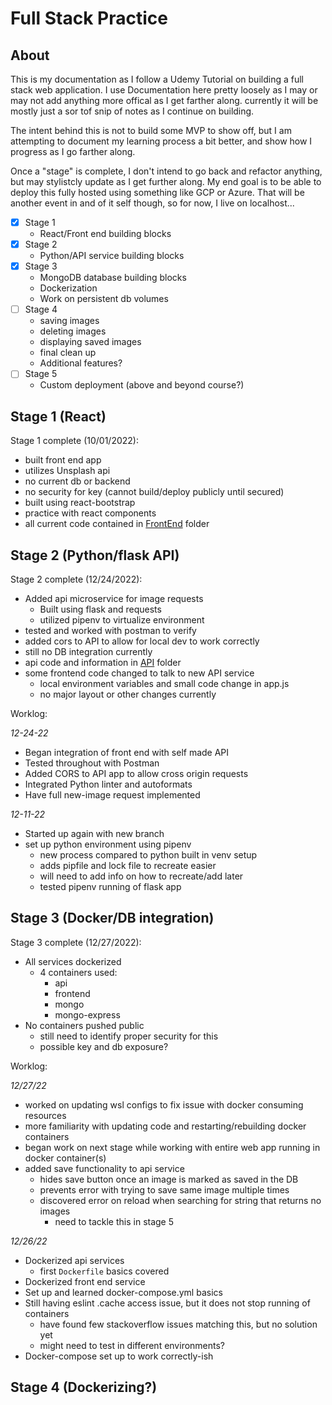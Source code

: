 # Full Stack Practice

## About

This is my documentation as I follow a Udemy Tutorial on building a full stack web application. I use Documentation here pretty loosely as I may or may not add anything more offical as I get farther along.  currently it will be mostly just a sor tof snip of notes as I continue on building.

The intent behind this is not to build some MVP to show off, but I am attempting to document my learning process a bit better, and show how I progress as I go farther along.

Once a "stage" is complete, I don't intend to go back and refactor anything, but may stylistcly update as I get further along.  My end goal is to be able to deploy this fully hosted using something like GCP or Azure.  That will be another event in and of it self though, so for now, I live on localhost...

- [x] Stage 1
    - React/Front end building blocks
- [x] Stage 2
    - Python/API service building blocks
- [x] Stage 3
    - MongoDB database building blocks
    - Dockerization
    - Work on persistent db volumes
- [ ] Stage 4
    - saving images
    - deleting images
    - displaying saved images
    - final clean up
    - Additional features?
- [ ] Stage 5
    - Custom deployment (above and beyond course?)

## Stage 1 (React)

Stage 1 complete (10/01/2022):
- built front end app
- utilizes Unsplash api
- no current db or backend
- no security for key (cannot build/deploy publicly until secured)
- built using react-bootstrap
- practice with react components
- all current code contained in [FrontEnd](./frontend/) folder

## Stage 2 (Python/flask API)

Stage 2 complete (12/24/2022):
- Added api microservice for image requests
    - Built using flask and requests
    - utilized pipenv to virtualize environment
- tested and worked with postman to verify
- added cors to API to allow for local dev to work correctly
- still no DB integration currently
- api code and information in [API](./api/) folder
- some frontend code changed to talk to new API service
    - local environment variables and small code change in app.js
    - no major layout or other changes currently

Worklog:

_12-24-22_
- Began integration of front end with self made API
- Tested throughout with Postman
- Added CORS to API app to allow cross origin requests
- Integrated Python linter and autoformats
- Have full new-image request implemented

_12-11-22_
- Started up again with new branch
- set up python environment using pipenv
    - new process compared to python built in venv setup
    - adds pipfile and lock file to recreate easier
    - will need to add info on how to recreate/add later
    - tested pipenv running of flask app


## Stage 3 (Docker/DB integration)

Stage 3 complete (12/27/2022):
- All services dockerized
    - 4 containers used:
        - api
        - frontend
        - mongo
        - mongo-express
- No containers pushed public
    - still need to identify proper security for this
    - possible key and db exposure?

Worklog:

_12/27/22_
- worked on updating wsl configs to fix issue with docker consuming resources
- more familiarity with updating code and restarting/rebuilding docker containers
- began work on next stage while working with entire web app running in docker container(s)
- added save functionality to api service
    - hides save button once an image is marked as saved in the DB
    - prevents error with trying to save same image multiple times
    - discovered error on reload when searching for string that returns no images
        - need to tackle this in stage 5

_12/26/22_
- Dockerized api services
    - first `Dockerfile` basics covered
- Dockerized front end service
- Set up and learned docker-compose.yml basics
- Still having eslint .cache access issue, but it does not stop running of containers
    - have found few stackoverflow issues matching this, but no solution yet
    - might need to test in different environments?
- Docker-compose set up to work correctly-ish

## Stage 4 (Dockerizing?)